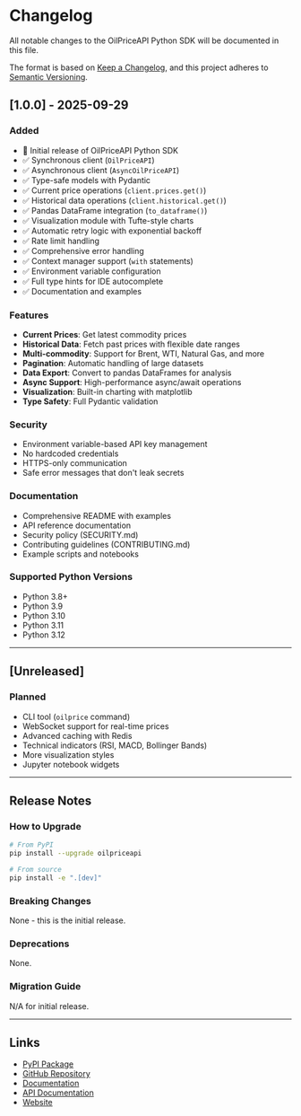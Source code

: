 # Changelog

All notable changes to the OilPriceAPI Python SDK will be documented in this file.

The format is based on [Keep a Changelog](https://keepachangelog.com/en/1.0.0/),
and this project adheres to [Semantic Versioning](https://semver.org/spec/v2.0.0.html).

## [1.0.0] - 2025-09-29

### Added
- 🎉 Initial release of OilPriceAPI Python SDK
- ✅ Synchronous client (`OilPriceAPI`)
- ✅ Asynchronous client (`AsyncOilPriceAPI`)
- ✅ Type-safe models with Pydantic
- ✅ Current price operations (`client.prices.get()`)
- ✅ Historical data operations (`client.historical.get()`)
- ✅ Pandas DataFrame integration (`to_dataframe()`)
- ✅ Visualization module with Tufte-style charts
- ✅ Automatic retry logic with exponential backoff
- ✅ Rate limit handling
- ✅ Comprehensive error handling
- ✅ Context manager support (`with` statements)
- ✅ Environment variable configuration
- ✅ Full type hints for IDE autocomplete
- ✅ Documentation and examples

### Features
- **Current Prices**: Get latest commodity prices
- **Historical Data**: Fetch past prices with flexible date ranges
- **Multi-commodity**: Support for Brent, WTI, Natural Gas, and more
- **Pagination**: Automatic handling of large datasets
- **Data Export**: Convert to pandas DataFrames for analysis
- **Async Support**: High-performance async/await operations
- **Visualization**: Built-in charting with matplotlib
- **Type Safety**: Full Pydantic validation

### Security
- Environment variable-based API key management
- No hardcoded credentials
- HTTPS-only communication
- Safe error messages that don't leak secrets

### Documentation
- Comprehensive README with examples
- API reference documentation
- Security policy (SECURITY.md)
- Contributing guidelines (CONTRIBUTING.md)
- Example scripts and notebooks

### Supported Python Versions
- Python 3.8+
- Python 3.9
- Python 3.10
- Python 3.11
- Python 3.12

---

## [Unreleased]

### Planned
- CLI tool (`oilprice` command)
- WebSocket support for real-time prices
- Advanced caching with Redis
- Technical indicators (RSI, MACD, Bollinger Bands)
- More visualization styles
- Jupyter notebook widgets

---

## Release Notes

### How to Upgrade

```bash
# From PyPI
pip install --upgrade oilpriceapi

# From source
pip install -e ".[dev]"
```

### Breaking Changes
None - this is the initial release.

### Deprecations
None.

### Migration Guide
N/A for initial release.

---

## Links
- [PyPI Package](https://pypi.org/project/oilpriceapi/)
- [GitHub Repository](https://github.com/oilpriceapi/python-sdk)
- [Documentation](https://docs.oilpriceapi.com/sdk/python)
- [API Documentation](https://docs.oilpriceapi.com)
- [Website](https://oilpriceapi.com)